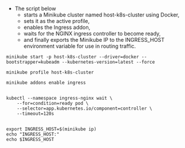 - The script below 
  - starts a Minikube cluster named host-k8s-cluster using Docker, 
  - sets it as the active profile, 
  - enables the Ingress addon, 
  - waits for the NGINX ingress controller to become ready, 
  - and finally exports the Minikube IP to the INGRESS_HOST environment variable for use in routing traffic.

```
minikube start -p host-k8s-cluster --driver=docker --bootstrapper=kubeadm --kubernetes-version=latest --force

minikube profile host-k8s-cluster

minikube addons enable ingress


kubectl --namespace ingress-nginx wait \
    --for=condition=ready pod \
    --selector=app.kubernetes.io/component=controller \
    --timeout=120s


export INGRESS_HOST=$(minikube ip)
echo "INGRESS_HOST:"
echo $INGRESS_HOST
```